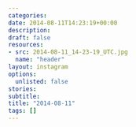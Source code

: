 ```yaml
---
categories:
date: 2014-08-11T14:23:19+00:00
description:
draft: false
resources:
- src: 2014-08-11_14-23-19_UTC.jpg
  name: "header"
layout: instagram
options:
  unlisted: false
stories:
subtitle:
title: "2014-08-11"
tags: []
---
```


 
